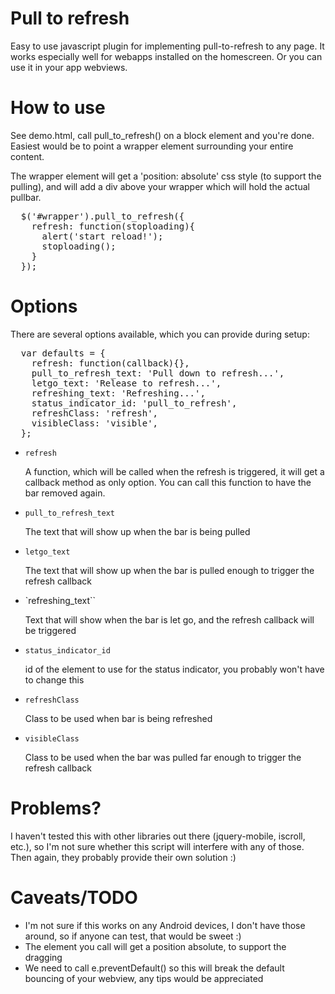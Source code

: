 Pull to refresh 
======================
Easy to use javascript plugin for implementing pull-to-refresh to any page. It works especially well for webapps installed on the homescreen. Or you can use it in your app webviews.

How to use
==========
See demo.html, call pull_to_refresh() on a block element and you're done. Easiest would be to point a wrapper element surrounding your entire content. 

The wrapper element will get a 'position: absolute' css style (to support the pulling), and will add a div above your wrapper which will hold the actual pullbar.

<pre>
  $('#wrapper').pull_to_refresh({
    refresh: function(stoploading){
      alert('start reload!');
      stoploading();
    }
  });
</pre>

Options
=======
There are several options available, which you can provide during setup:

<pre>
  var defaults = {
    refresh: function(callback){},
    pull_to_refresh_text: 'Pull down to refresh...',
    letgo_text: 'Release to refresh...',
    refreshing_text: 'Refreshing...',
    status_indicator_id: 'pull_to_refresh',
    refreshClass: 'refresh',
    visibleClass: 'visible',
  };
</pre>

*   `refresh`

    A function, which will be called when the refresh is triggered, it will get a callback method as only option. You can call this function to have the bar removed again.

*   `pull_to_refresh_text`

    The text that will show up when the bar is being pulled

*   `letgo_text`

    The text that will show up when the bar is pulled enough to trigger the refresh callback

*   `refreshing_text``
    
    Text that will show when the bar is let go, and the refresh callback will be triggered

*   `status_indicator_id`

    id of the element to use for the status indicator, you probably won't have to change this

*   `refreshClass`

    Class to be used when bar is being refreshed

*   `visibleClass`

    Class to be used when the bar was pulled far enough to trigger the refresh callback

Problems?
=========
I haven't tested this with other libraries out there (jquery-mobile, iscroll, etc.), so I'm not sure whether this script will interfere with any of those. Then again, they probably provide their own solution :)

Caveats/TODO
============
- I'm not sure if this works on any Android devices, I don't have those around, so if anyone can test, that would be sweet :)
- The element you call will get a position absolute, to support the dragging
- We need to call e.preventDefault() so this will break the default bouncing of your webview, any tips would be appreciated
